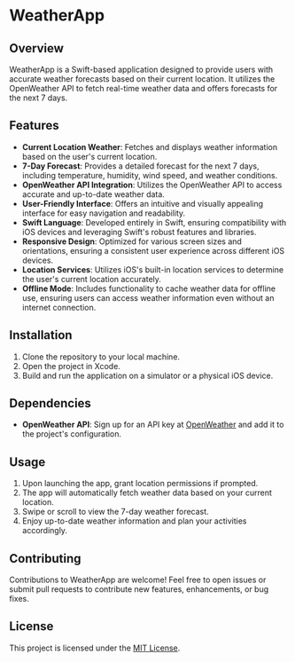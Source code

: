 # WeatherApp

## Overview

WeatherApp is a Swift-based application designed to provide users with accurate weather forecasts based on their current location. It utilizes the OpenWeather API to fetch real-time weather data and offers forecasts for the next 7 days.

## Features

- **Current Location Weather**: Fetches and displays weather information based on the user's current location.
- **7-Day Forecast**: Provides a detailed forecast for the next 7 days, including temperature, humidity, wind speed, and weather conditions.
- **OpenWeather API Integration**: Utilizes the OpenWeather API to access accurate and up-to-date weather data.
- **User-Friendly Interface**: Offers an intuitive and visually appealing interface for easy navigation and readability.
- **Swift Language**: Developed entirely in Swift, ensuring compatibility with iOS devices and leveraging Swift's robust features and libraries.
- **Responsive Design**: Optimized for various screen sizes and orientations, ensuring a consistent user experience across different iOS devices.
- **Location Services**: Utilizes iOS's built-in location services to determine the user's current location accurately.
- **Offline Mode**: Includes functionality to cache weather data for offline use, ensuring users can access weather information even without an internet connection.

## Installation

1. Clone the repository to your local machine.
2. Open the project in Xcode.
3. Build and run the application on a simulator or a physical iOS device.

## Dependencies

- **OpenWeather API**: Sign up for an API key at [OpenWeather](https://openweathermap.org/api) and add it to the project's configuration.

## Usage

1. Upon launching the app, grant location permissions if prompted.
2. The app will automatically fetch weather data based on your current location.
3. Swipe or scroll to view the 7-day weather forecast.
4. Enjoy up-to-date weather information and plan your activities accordingly.

## Contributing

Contributions to WeatherApp are welcome! Feel free to open issues or submit pull requests to contribute new features, enhancements, or bug fixes.

## License

This project is licensed under the [MIT License](LICENSE).

